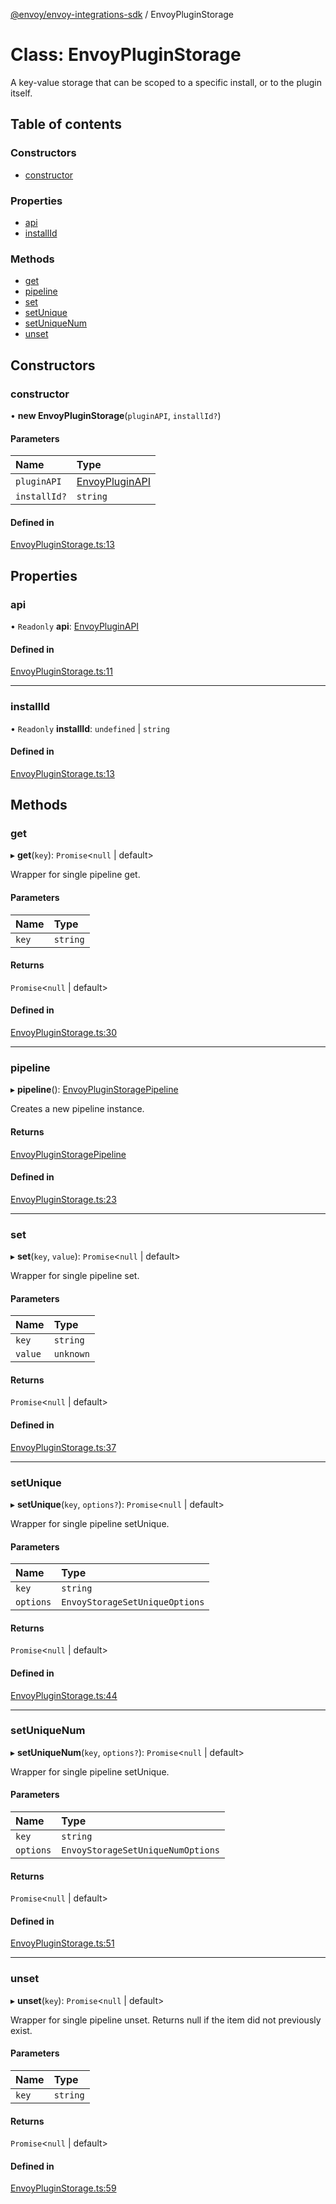 [@envoy/envoy-integrations-sdk](../README.md) / EnvoyPluginStorage

# Class: EnvoyPluginStorage

A key-value storage that can be scoped to a specific install,
or to the plugin itself.

## Table of contents

### Constructors

- [constructor](envoypluginstorage.md#constructor)

### Properties

- [api](envoypluginstorage.md#api)
- [installId](envoypluginstorage.md#installid)

### Methods

- [get](envoypluginstorage.md#get)
- [pipeline](envoypluginstorage.md#pipeline)
- [set](envoypluginstorage.md#set)
- [setUnique](envoypluginstorage.md#setunique)
- [setUniqueNum](envoypluginstorage.md#setuniquenum)
- [unset](envoypluginstorage.md#unset)

## Constructors

### constructor

• **new EnvoyPluginStorage**(`pluginAPI`, `installId?`)

#### Parameters

| Name | Type |
| :------ | :------ |
| `pluginAPI` | [EnvoyPluginAPI](envoypluginapi.md) |
| `installId?` | `string` |

#### Defined in

[EnvoyPluginStorage.ts:13](https://github.com/envoy/envoy-integrations-sdk-nodejs/blob/c08fadc/src/EnvoyPluginStorage.ts#L13)

## Properties

### api

• `Readonly` **api**: [EnvoyPluginAPI](envoypluginapi.md)

#### Defined in

[EnvoyPluginStorage.ts:11](https://github.com/envoy/envoy-integrations-sdk-nodejs/blob/c08fadc/src/EnvoyPluginStorage.ts#L11)

___

### installId

• `Readonly` **installId**: `undefined` \| `string`

#### Defined in

[EnvoyPluginStorage.ts:13](https://github.com/envoy/envoy-integrations-sdk-nodejs/blob/c08fadc/src/EnvoyPluginStorage.ts#L13)

## Methods

### get

▸ **get**(`key`): `Promise`<``null`` \| default\>

Wrapper for single pipeline get.

#### Parameters

| Name | Type |
| :------ | :------ |
| `key` | `string` |

#### Returns

`Promise`<``null`` \| default\>

#### Defined in

[EnvoyPluginStorage.ts:30](https://github.com/envoy/envoy-integrations-sdk-nodejs/blob/c08fadc/src/EnvoyPluginStorage.ts#L30)

___

### pipeline

▸ **pipeline**(): [EnvoyPluginStoragePipeline](envoypluginstoragepipeline.md)

Creates a new pipeline instance.

#### Returns

[EnvoyPluginStoragePipeline](envoypluginstoragepipeline.md)

#### Defined in

[EnvoyPluginStorage.ts:23](https://github.com/envoy/envoy-integrations-sdk-nodejs/blob/c08fadc/src/EnvoyPluginStorage.ts#L23)

___

### set

▸ **set**(`key`, `value`): `Promise`<``null`` \| default\>

Wrapper for single pipeline set.

#### Parameters

| Name | Type |
| :------ | :------ |
| `key` | `string` |
| `value` | `unknown` |

#### Returns

`Promise`<``null`` \| default\>

#### Defined in

[EnvoyPluginStorage.ts:37](https://github.com/envoy/envoy-integrations-sdk-nodejs/blob/c08fadc/src/EnvoyPluginStorage.ts#L37)

___

### setUnique

▸ **setUnique**(`key`, `options?`): `Promise`<``null`` \| default\>

Wrapper for single pipeline setUnique.

#### Parameters

| Name | Type |
| :------ | :------ |
| `key` | `string` |
| `options` | `EnvoyStorageSetUniqueOptions` |

#### Returns

`Promise`<``null`` \| default\>

#### Defined in

[EnvoyPluginStorage.ts:44](https://github.com/envoy/envoy-integrations-sdk-nodejs/blob/c08fadc/src/EnvoyPluginStorage.ts#L44)

___

### setUniqueNum

▸ **setUniqueNum**(`key`, `options?`): `Promise`<``null`` \| default\>

Wrapper for single pipeline setUnique.

#### Parameters

| Name | Type |
| :------ | :------ |
| `key` | `string` |
| `options` | `EnvoyStorageSetUniqueNumOptions` |

#### Returns

`Promise`<``null`` \| default\>

#### Defined in

[EnvoyPluginStorage.ts:51](https://github.com/envoy/envoy-integrations-sdk-nodejs/blob/c08fadc/src/EnvoyPluginStorage.ts#L51)

___

### unset

▸ **unset**(`key`): `Promise`<``null`` \| default\>

Wrapper for single pipeline unset.
Returns null if the item did not previously exist.

#### Parameters

| Name | Type |
| :------ | :------ |
| `key` | `string` |

#### Returns

`Promise`<``null`` \| default\>

#### Defined in

[EnvoyPluginStorage.ts:59](https://github.com/envoy/envoy-integrations-sdk-nodejs/blob/c08fadc/src/EnvoyPluginStorage.ts#L59)
